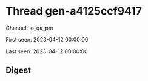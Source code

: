 # Thread gen-a4125ccf9417
Channel: io_qa_pm

First seen: 2023-04-12 00:00:00

Last seen: 2023-04-12 00:00:00

## Digest


